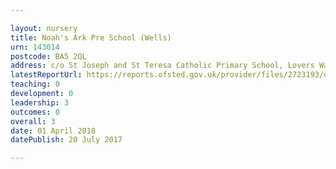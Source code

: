 ```yaml
---

layout: nursery
title: Noah's Ark Pre School (Wells)
urn: 143014
postcode: BA5 2QL
address: c/o St Joseph and St Teresa Catholic Primary School, Lovers Walk, Wells, Somerset, BA5 2QL
latestReportUrl: https://reports.ofsted.gov.uk/provider/files/2723193/urn/143014.pdf
teaching: 0
development: 0
leadership: 3
outcomes: 0
overall: 3
date: 01 April 2018 
datePublish: 20 July 2017

---
```

